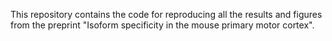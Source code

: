 This repository contains the code for reproducing all the results and figures from the preprint "Isoform specificity in the mouse primary motor cortex".
